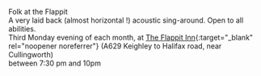 Folk at the Flappit<br>
A very laid back (almost horizontal !)  acoustic sing-around. Open to all abilities.<br>
Third Monday evening of each month, at [The Flappit Inn](https://theflappit.com/){:target="_blank" rel="noopener noreferrer"} (A629 Keighley to Halifax road, near Cullingworth)<br> between 7:30 pm and 10pm